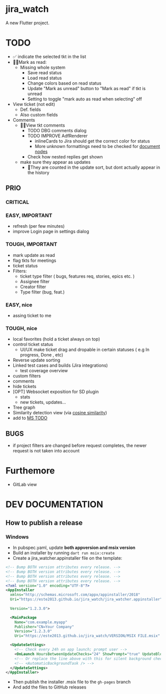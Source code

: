 # jira_watch

A new Flutter project.

# TODO
 - ✅ indicate the selected tkt in the list
 - 🏃‍♂️Mark as read:
   - Missing whole system
     - Save read status
     - Load read status
     - Change colors based on read status
     - Update "Mark as unread" button to "Mark as read" if tkt is unread
     - Setting to toggle "mark auto as read when selecting" off
 - View ticket (not edit)
   - Def. fields
   - Also custom fields
 - Comments
   - 🏃‍♂️View tkt comments 
     - TODO DBG comments dialog
     - TODO IMPROVE AdfRenderer
       - inlineCards to Jira should get the correct color for status
       - More unknown formattings need to be checked for [document nodes](https://developer.atlassian.com/cloud/jira/platform/apis/document/nodes/)
     - Check how nested replies get shown
   - make sure they appear as updates
     - 🐞They are counted in the update sort, but dont actually appear in the history




## PRIO

### CRITICAL

### EASY, IMPORTANT
 - refresh (per few minutes)
 - improve Login page in settings dialog

### TOUGH, IMPORTANT
 - mark update as read
 - flag tkts for meetings
 - ticket status
 - Filters:
   - ticket type filter ( bugs, features req, stories, epics etc. )
   - Assignee filter
   - Creator filter
   - Type filter (bug, feat.)

### EASY, nice
 - assing ticket to me

### TOUGH, nice
 - local favorites (hold a ticket always on top)
 - control ticket status
   - UI/UX make ticket drag and dropable in certain statuses ( e.g In progress, Done , etc)
 - Reverse update sorting
 - Linked test cases and builds (Jira integrations) 
   - test coverage overview
 - custom filters
 - comments
 - hide tickets
 - [OPT] Websocket exposition for SD plugin
   - stats
   - new tickets, updates...
 - Tree graph 
 - Similarity detection view (via [cosine similarity](https://en.wikipedia.org/wiki/Cosine_similarity))
 - add to [MS TODO](https://support.microsoft.com/en-au/office/using-microsoft-to-do-s-api-f944256d-3b08-4945-ba69-2c17afeb60b4#:~:text=Microsoft%20To%20Do%20uses%20Exchange,API%20reference%20(version%202.0))

## BUGS
 - if project filters are changed before request completes, the newer request is not taken into account

# Furthemore
 - GitLab view



# DEV DOCUMENTATION

## How to publish a release 
### Windows
 - In pubspec.yaml, update **both appversion and msix version**
 - Build an installer by running `dart run msix:create`
 - Create a jira_watcher.appinstaller file on the template:
``` XML
<!-- Bump BOTH version attributes every release. -->
<!-- Bump BOTH version attributes every release. -->
<!-- Bump BOTH version attributes every release. -->
<!-- Bump BOTH version attributes every release. -->
<?xml version="1.0" encoding="UTF-8"?>
<AppInstaller
  xmlns="http://schemas.microsoft.com/appx/appinstaller/2018"
  Uri="https://este2013.github.io/jira_watch/jira_watcher.appinstaller"
 
  Version="1.2.3.0"> 

  <MainPackage
    Name="com.example.myapp"
    Publisher="CN=Your Company"
    Version="1.2.3.0"
    Uri="https://este2013.github.io/jira_watch/VERSION/MSIX FILE.msix" />

  <UpdateSettings>
    <!-- Check every 24h on app launch; prompt user -->
    <OnLaunch HoursBetweenUpdateChecks="24" ShowPrompt="true" UpdateBlocksActivation="false" />
    <!-- Or replace the line above with this for silent background checks: -->
    <!-- <AutomaticBackgroundTask /> -->
  </UpdateSettings>
</AppInstaller>
```
 - Then publish the installer .msix file to the `gh-pages` branch
 - And add the files to GitHub releases